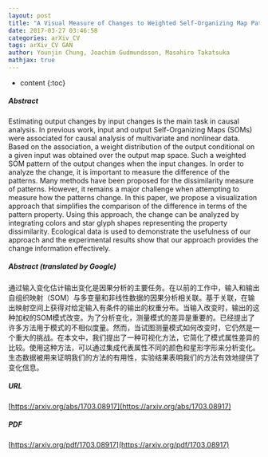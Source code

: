 ```yaml
---
layout: post
title: "A Visual Measure of Changes to Weighted Self-Organizing Map Patterns"
date: 2017-03-27 03:46:58
categories: arXiv_CV
tags: arXiv_CV GAN
author: Younjin Chung, Joachim Gudmundsson, Masahiro Takatsuka
mathjax: true
---
```


* content
{:toc}

##### Abstract
Estimating output changes by input changes is the main task in causal analysis. In previous work, input and output Self-Organizing Maps (SOMs) were associated for causal analysis of multivariate and nonlinear data. Based on the association, a weight distribution of the output conditional on a given input was obtained over the output map space. Such a weighted SOM pattern of the output changes when the input changes. In order to analyze the change, it is important to measure the difference of the patterns. Many methods have been proposed for the dissimilarity measure of patterns. However, it remains a major challenge when attempting to measure how the patterns change. In this paper, we propose a visualization approach that simplifies the comparison of the difference in terms of the pattern property. Using this approach, the change can be analyzed by integrating colors and star glyph shapes representing the property dissimilarity. Ecological data is used to demonstrate the usefulness of our approach and the experimental results show that our approach provides the change information effectively.

##### Abstract (translated by Google)
通过输入变化估计输出变化是因果分析的主要任务。在以前的工作中，输入和输出自组织映射（SOM）与多变量和非线性数据的因果分析相关联。基于关联，在输出映射空间上获得对给定输入有条件的输出的权重分布。当输入改变时，输出的这种加权的SOM模式改变。为了分析变化，测量模式的差异是重要的。已经提出了许多方法用于模式的不相似度量。然而，当试图测量模式如何改变时，它仍然是一个重大的挑战。在本文中，我们提出了一种可视化方法，它简化了模式属性差异的比较。使用这种方法，可以通过集成代表属性不同的颜色和星形字形来分析变化。生态数据被用来证明我们的方法的有用性，实验结果表明我们的方法有效地提供了变化信息。

##### URL
[https://arxiv.org/abs/1703.08917](https://arxiv.org/abs/1703.08917)

##### PDF
[https://arxiv.org/pdf/1703.08917](https://arxiv.org/pdf/1703.08917)

